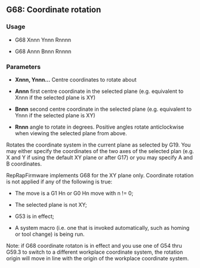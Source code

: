 ## G68: Coordinate rotation

### Usage

- G68 Xnnn Ynnn Rnnnn

- G68 Annn Bnnn Rnnnn

### Parameters

- **Xnnn, Ynnn...** Centre coordinates to rotate about

- **Annn** first centre coordinate in the selected plane (e.g. equivalent to Xnnn if the selected plane is XY)

- **Bnnn** second centre coordinate in the selected plane (e.g. equivalent to Ynnn if the selected plane is XY)

- **Rnnn** angle to rotate in degrees. Positive angles rotate anticlockwise when viewing the selected plane from above.

Rotates the coordinate system in the current plane as selected by G19. You may either specify the coordinates of the two axes of the selected plan (e.g. X and Y if using the default XY plane or after G17) or you may specify A and B coordinates.

RepRapFirmware implements G68 for the XY plane only. Coordinate rotation is not applied if any of the following is true:

- The move is a G1 Hn or G0 Hn move with n != 0;

- The selected plane is not XY;

- G53 is in effect;

- A system macro (i.e. one that is invoked automatically, such as homing or tool change) is being run.

Note: if G68 coordinate rotaton is in effect and you use one of G54 thru G59.3 to switch to a different workplace coordinate system, the rotation origin will move in line with the origin of the workplace coordinate system.

